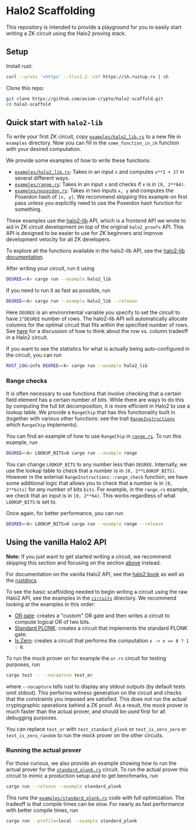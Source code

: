# Halo2 Scaffolding

This repository is intended to provide a playground for you to easily start writing a ZK circuit using the Halo2 proving stack.

## Setup

Install rust:

```bash
curl --proto '=https' --tlsv1.2 -sSf https://sh.rustup.rs | sh
```

Clone this repo:

```bash
git clone https://github.com/axiom-crypto/halo2-scaffold.git
cd halo2-scaffold
```

## Quick start with `halo2-lib`

To write your first ZK circuit, copy [`examples/halo2_lib.rs`](examples/halo2_lib.rs) to a new file in `examples` directory. Now you can fill in the `some_function_in_zk` function with your desired computation.

We provide some examples of how to write these functions:

- [`examples/halo2_lib.rs`](examples/halo2_lib.rs): Takes in an input `x` and computes `x**2 + 27` in several different ways.
- [`examples/range.rs`](examples/range.rs): Takes in an input `x` and checks if `x` is in `[0, 2**64)`.
- [`examples/poseidon.rs`](examples/poseidon.rs): Takes in two inputs `x, y` and computes the Poseidon hash of `[x, y]`. We recommend skipping this example on first pass unless you explicitly need to use the Poseidon hash function for something.

These examples use the [halo2-lib](https://github.com/axiom-crypto/halo2-lib/tree/axiom-dev-0301) API, which is a frontend API we wrote to aid in ZK circuit development on top of the original `halo2_proofs` API. This API is designed to be easier to use for ZK beginners and improve development velocity for all ZK developers.

To explore all the functions available in the halo2-lib API, see the [halo2-lib documentation](https://axiom-crypto.github.io/halo2-lib/halo2_base/index.html).

After writing your circuit, run it using

```bash
DEGREE=<k> cargo run --example halo2_lib
```

If you need to run it as fast as possible, run

```bash
DEGREE=<k> cargo run --example halo2_lib --release
```

Here `DEGREE` is an environmental variable you specify to set the circuit to have `2^DEGREE` number of rows. The halo2-lib API will automatically allocate columns for the optimal circuit that fits within the specified number of rows. See [here](https://docs.axiom.xyz/zero-knowledge-proofs/getting-started-with-halo2#cost-modeling) for a discussion of how to think about the row vs. column tradeoff in a Halo2 circuit.

If you want to see the statistics for what is actually being auto-configured in the circuit, you can run

```bash
RUST_LOG=info DEGREE=<k> cargo run --example halo2_lib
```

### Range checks

It is often necessary to use functions that involve checking that a certain field element has a certain number of bits. While there are ways to do this by computing the full bit decomposition, it is more efficient in Halo2 to use a lookup table. We provide a `RangeChip` that has this functionality built in (together with various other functions: see the trait [`RangeInstructions`](https://axiom-crypto.github.io/halo2-lib/halo2_base/gates/range/trait.RangeInstructions.html) which `RangeChip` implements).

You can find an example of how to use `RangeChip` in [`range.rs`](examples/range.rs). To run this example, run

```bash
DEGREE=<k> LOOKUP_BITS=8 cargo run --example range
```

You can change `LOOKUP_BITS` to any number less than `DEGREE`. Internally, we use the lookup table to check that a number is in `[0, 2**LOOKUP_BITS)`. However in the external `RangeInstructions::range_check` function, we have some additional logic that allows you to check that a number is in `[0, 2**bits)` for _any_ number of bits `bits`. For example, in the `range.rs` example, we check that an input is in `[0, 2**64)`. This works regardless of what `LOOKUP_BITS` is set to.

Once again, for better performance, you can run

```bash
DEGREE=<k> LOOKUP_BITS=8 cargo run --example range --release
```

## Using the vanilla Halo2 API

**Note:** If you just want to get started writing a circuit, we recommend skipping this section and focusing on the section [above](#quick-start-with-halo2-lib) instead.

For documentation on the vanilla Halo2 API, see the [halo2 book](https://zcash.github.io/halo2/index.html) as well as the [rustdocs](https://axiom-crypto.github.io/halo2/halo2_proofs/).

To see the basic scaffolding needed to begin writing a circuit using the raw Halo2 API, see the examples in the [`circuits`](src/circuits/) directory. We recommend looking at the examples in this order:

- [OR gate](src/circuits/or.rs): creates a "custom" OR gate and then writes a circuit to compute logical OR of two bits.
- [Standard PLONK](src/circuits/standard_plonk.rs): creates a circuit that implements the standard PLONK gate.
- [Is Zero](src/circuits/is_zero.rs): creates a circuit that performs the computation `x -> x == 0 ? 1 : 0`.

To run the mock prover on for example the `or.rs` circuit for testing purposes, run

```bash
cargo test -- --nocapture test_or
```

where `--nocapture` tells rust to display any stdout outputs (by default tests omit stdout).
This performs witness generation on the circuit and checks that the constraints you imposed are satisfied. This does _not_ run the actual cryptographic operations behind a ZK proof. As a result, the mock prover is much faster than the actual prover, and should be used first for all debugging purposes.

You can replace `test_or` with `test_standard_plonk` or `test_is_zero_zero` or `test_is_zero_random` to run the mock prover on the other circuits.

### Running the actual prover

For those curious, we also provide an example showing how to run the actual prover for the [`standard_plonk.rs`](src/circuits/standard_plonk.rs) circuit.
To run the actual prover this circuit to mimic a production setup and to get benchmarks, run

```bash
cargo run --release --example standard_plonk
```

This runs the [`examples/standard_plonk.rs`](examples/standard_plonk.rs) code with full optimization. The tradeoff is that compile times can be
slow. For nearly as fast performance with better compile times, run

```bash
cargo run --profile=local --example standard_plonk
```
